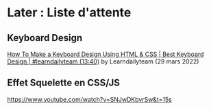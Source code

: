 # Later : Liste d'attente

## Keyboard Design

[How To Make a Keyboard Design Using HTML & CSS | Best Keyboard Design | #learndailyteam (13:40)](https://www.youtube.com/watch?v=FnvxEXE33yI) by Learndailyteam (29 mars 2022)

## Effet Squelette en CSS/JS

https://www.youtube.com/watch?v=SNJwDKbvrSw&t=15s
